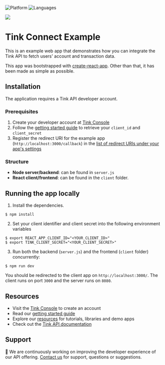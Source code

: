 ![Platform](https://img.shields.io/badge/platform-web-blue.svg)
![Languages](https://img.shields.io/badge/languages-js-brightgreen.svg)

<img src=".github/TinkConnectExample.png" />

# Tink Connect Example

This is an example web app that demonstrates how you can integrate the Tink API to fetch users' account and transaction data.

This app was bootstrapped with [create-react-app](https://github.com/facebook/create-react-app). Other than that, it has been made as simple as possible.

## Installation

The application requires a Tink API developer account.

### Prerequisites

1. Create your developer account at [Tink Console](https://console.tink.com)
2. Follow the [getting started guide](https://docs.tink.com/resources/getting-started/set-up-your-account) to retrieve your `client_id` and `client_secret`
3. Register the redirect URI for the example app (`http://localhost:3000/callback`) in the [list of redirect URIs under your app's settings](https://console.tink.com/overview)

### Structure

- **Node server/backend**: can be found in `server.js`
- **React client/frontend**: can be found in the `client` folder.

## Running the app locally

1. Install the dependencies.

```
$ npm install
```

2. Set your client identifier and client secret into the following environment variables

```
$ export REACT_APP_CLIENT_ID="<YOUR_CLIENT_ID>"
$ export TINK_CLIENT_SECRET="<YOUR_CLIENT_SECRET>"
```

3. Run both the backend (`server.js`) and the frontend (`client` folder) concurrently:

```
$ npm run dev
```

You should be redirected to the client app on `http://localhost:3000/`. The client runs on port `3000` and the server runs on `8080`.

## Resources

- Visit the [Tink Console](https://console.tink.com) to create an account
- Read our [getting started guide](https://docs.tink.com/resources/getting-started)
- Explore our [resources](https://docs.tink.com/resources/) for tutorials, libraries and demo apps
- Check out the [Tink API documentation](https://docs.tink.com/api)

## Support

👋 We are continuously working on improving the developer experience of our API offering. [Contact us](https://tinkab.atlassian.net/servicedesk/customer/portal/5) for support, questions or suggestions.
